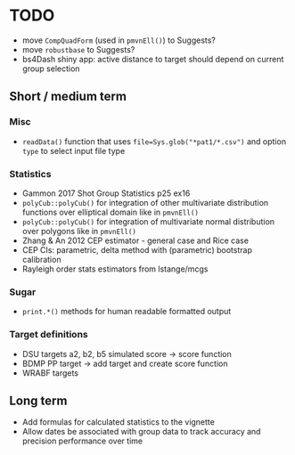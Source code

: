 # TODO

 * move `CompQuadForm` (used in `pmvnEll()`) to Suggests?
 * move `robustbase` to Suggests?
 * bs4Dash shiny app: active distance to target should depend on current group selection

## Short / medium term
### Misc

 * `readData()` function that uses `file=Sys.glob("*pat1/*.csv")` and option `type` to select input file type

### Statistics

 * Gammon 2017 Shot Group Statistics p25 ex16
 * `polyCub::polyCub()` for integration of other multivariate distribution functions over elliptical domain like in `pmvnEll()`
 * `polyCub::polyCub()` for integration of multivariate normal distribution over polygons like in `pmvnEll()`
 * Zhang & An 2012 CEP estimator - general case and Rice case
 * CEP CIs: parametric, delta method with (parametric) bootstrap calibration
 * Rayleigh order stats estimators from lstange/mcgs

### Sugar

 * `print.*()` methods for human readable formatted output

### Target definitions

 * DSU targets a2, b2, b5 simulated score -> score function
 * BDMP PP target -> add target and create score function
 * WRABF targets

## Long term

 * Add formulas for calculated statistics to the vignette
 * Allow dates be associated with group data to track accuracy and precision performance over time
